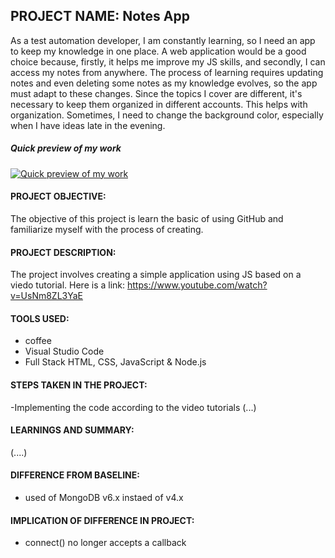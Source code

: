 ## PROJECT NAME: Notes App 

<p>As a test automation developer, I am constantly learning, so I need an app to keep my knowledge in one place. A web application would be a good choice because, firstly, it helps me improve my JS skills, and secondly, I can access my notes from anywhere. The process of learning requires updating notes and even deleting some notes as my knowledge evolves, so the app must adapt to these changes. Since the topics I cover are different, it's necessary to keep them organized in different accounts. This helps with organization. Sometimes, I need to change the background color, especially when I have ideas late in the evening.</p>


##### Quick preview of my work
[![Quick preview of my work](https://img.youtube.com/vi/YKW9Za5yjZI/0.jpg)](https://www.youtube.com/watch?v=YKW9Za5yjZI)


#### PROJECT OBJECTIVE: 
The objective of this project is learn the basic of using GitHub and familiarize myself with the process of creating.

#### PROJECT DESCRIPTION: 
The project involves creating a simple application using JS based on a viedo tutorial. Here is a link: https://www.youtube.com/watch?v=UsNm8ZL3YaE

#### TOOLS USED: 
 - coffee
 - Visual Studio Code 
 - Full Stack HTML, CSS, JavaScript & Node.js

#### STEPS TAKEN IN THE PROJECT: 
-Implementing the code according to the video tutorials
(...)

#### LEARNINGS AND SUMMARY: 
(....)


#### DIFFERENCE FROM BASELINE:
- used of MongoDB v6.x instaed of v4.x 

#### IMPLICATION OF DIFFERENCE IN PROJECT:
- connect() no longer accepts a callback
